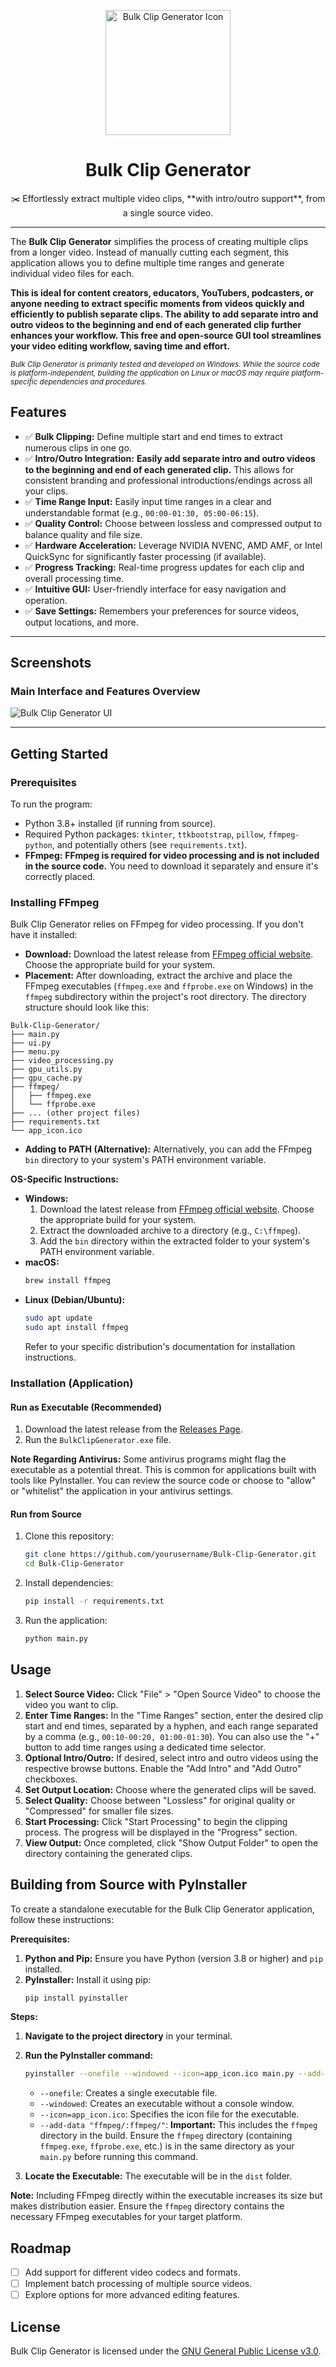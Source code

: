 <!-- Cover Icon -->
<p align="center">
  <img src="app_icon.png" alt="Bulk Clip Generator Icon" width="200" height="200">
</p>

<h1 align="center">Bulk Clip Generator</h1>

<p align="center">
  ✂️ Effortlessly extract multiple video clips, **with intro/outro support**, from a single source video.
</p>

---

The **Bulk Clip Generator** simplifies the process of creating multiple clips from a longer video. Instead of manually cutting each segment, this application allows you to define multiple time ranges and generate individual video files for each.

**This is ideal for content creators, educators, YouTubers, podcasters, or anyone needing to extract specific moments from videos quickly and efficiently to publish separate clips. The ability to add separate intro and outro videos to the beginning and end of each generated clip further enhances your workflow. This free and open-source GUI tool streamlines your video editing workflow, saving time and effort.**

<small><i>Bulk Clip Generator is primarily tested and developed on Windows. While the source code is platform-independent, building the application on Linux or macOS may require platform-specific dependencies and procedures.</i></small>

## Features

- ✅ **Bulk Clipping:** Define multiple start and end times to extract numerous clips in one go.
- ✅ **Intro/Outro Integration:** **Easily add separate intro and outro videos to the beginning and end of each generated clip.** This allows for consistent branding and professional introductions/endings across all your clips.
- ✅ **Time Range Input:** Easily input time ranges in a clear and understandable format (e.g., `00:00-01:30, 05:00-06:15`).
- ✅ **Quality Control:** Choose between lossless and compressed output to balance quality and file size.
- ✅ **Hardware Acceleration:** Leverage NVIDIA NVENC, AMD AMF, or Intel QuickSync for significantly faster processing (if available).
- ✅ **Progress Tracking:** Real-time progress updates for each clip and overall processing time.
- ✅ **Intuitive GUI:** User-friendly interface for easy navigation and operation.
- ✅ **Save Settings:** Remembers your preferences for source videos, output locations, and more.

---

## Screenshots

### Main Interface and Features Overview

![Bulk Clip Generator UI](https://i.imgur.com/xlDV1Yk.jpeg)

---

## Getting Started

### Prerequisites

To run the program:

- Python 3.8+ installed (if running from source).
- Required Python packages: `tkinter`, `ttkbootstrap`, `pillow`, `ffmpeg-python`, and potentially others (see `requirements.txt`).
- **FFmpeg:** **FFmpeg is required for video processing and is not included in the source code.** You need to download it separately and ensure it's correctly placed.

### Installing FFmpeg

Bulk Clip Generator relies on FFmpeg for video processing. If you don't have it installed:

- **Download:** Download the latest release from [FFmpeg official website](https://ffmpeg.org/download.html). Choose the appropriate build for your system.
- **Placement:** After downloading, extract the archive and place the FFmpeg executables (`ffmpeg.exe` and `ffprobe.exe` on Windows) in the `ffmpeg` subdirectory within the project's root directory. The directory structure should look like this:

```
Bulk-Clip-Generator/
├── main.py
├── ui.py
├── menu.py
├── video_processing.py
├── gpu_utils.py
├── gpu_cache.py
├── ffmpeg/
│   ├── ffmpeg.exe
│   └── ffprobe.exe
├── ... (other project files)
├── requirements.txt
└── app_icon.ico
```

- **Adding to PATH (Alternative):** Alternatively, you can add the FFmpeg `bin` directory to your system's PATH environment variable.

**OS-Specific Instructions:**

- **Windows:**
  1. Download the latest release from [FFmpeg official website](https://ffmpeg.org/download.html). Choose the appropriate build for your system.
  2. Extract the downloaded archive to a directory (e.g., `C:\ffmpeg`).
  3. Add the `bin` directory within the extracted folder to your system's PATH environment variable.
- **macOS:**
  ```bash
  brew install ffmpeg
  ```
- **Linux (Debian/Ubuntu):**
  ```bash
  sudo apt update
  sudo apt install ffmpeg
  ```
  Refer to your specific distribution's documentation for installation instructions.

### Installation (Application)

#### **Run as Executable (Recommended)**

1. Download the latest release from the [Releases Page](https://github.com/yourusername/Bulk-Clip-Generator/releases).
2. Run the `BulkClipGenerator.exe` file.

**Note Regarding Antivirus:** Some antivirus programs might flag the executable as a potential threat. This is common for applications built with tools like PyInstaller. You can review the source code or choose to "allow" or "whitelist" the application in your antivirus settings.

#### **Run from Source**

1. Clone this repository:
   ```bash
   git clone https://github.com/yourusername/Bulk-Clip-Generator.git
   cd Bulk-Clip-Generator
   ```
2. Install dependencies:
   ```bash
   pip install -r requirements.txt
   ```
3. Run the application:
   ```bash
   python main.py
   ```

## Usage

1. **Select Source Video:** Click "File" > "Open Source Video" to choose the video you want to clip.
2. **Enter Time Ranges:** In the "Time Ranges" section, enter the desired clip start and end times, separated by a hyphen, and each range separated by a comma (e.g., `00:10-00:20, 01:00-01:30`). You can also use the "+" button to add time ranges using a dedicated time selector.
3. **Optional Intro/Outro:** If desired, select intro and outro videos using the respective browse buttons. Enable the "Add Intro" and "Add Outro" checkboxes.
4. **Set Output Location:** Choose where the generated clips will be saved.
5. **Select Quality:** Choose between "Lossless" for original quality or "Compressed" for smaller file sizes.
6. **Start Processing:** Click "Start Processing" to begin the clipping process. The progress will be displayed in the "Progress" section.
7. **View Output:** Once completed, click "Show Output Folder" to open the directory containing the generated clips.

## Building from Source with PyInstaller

To create a standalone executable for the Bulk Clip Generator application, follow these instructions:

**Prerequisites:**

1. **Python and Pip:** Ensure you have Python (version 3.8 or higher) and `pip` installed.
2. **PyInstaller:** Install it using pip:
   ```bash
   pip install pyinstaller
   ```

**Steps:**

1. **Navigate to the project directory** in your terminal.
2. **Run the PyInstaller command:**

   ```bash
   pyinstaller --onefile --windowed --icon=app_icon.ico main.py --add-data "ffmpeg/:ffmpeg/"
   ```

   - `--onefile`: Creates a single executable file.
   - `--windowed`: Creates an executable without a console window.
   - `--icon=app_icon.ico`: Specifies the icon file for the executable.
   - `--add-data "ffmpeg/:ffmpeg/"`: **Important:** This includes the `ffmpeg` directory in the build. Ensure the `ffmpeg` directory (containing `ffmpeg.exe`, `ffprobe.exe`, etc.) is in the same directory as your `main.py` before running this command.

3. **Locate the Executable:** The executable will be in the `dist` folder.

**Note:** Including FFmpeg directly within the executable increases its size but makes distribution easier. Ensure the `ffmpeg` directory contains the necessary FFmpeg executables for your target platform.

## Roadmap

- [ ] Add support for different video codecs and formats.
- [ ] Implement batch processing of multiple source videos.
- [ ] Explore options for more advanced editing features.

## License

Bulk Clip Generator is licensed under the [GNU General Public License v3.0](https://www.gnu.org/licenses/gpl-3.0).
